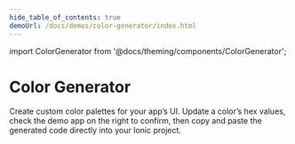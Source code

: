 ```yaml
---
hide_table_of_contents: true
demoUrl: /docs/demos/color-generator/index.html
---
```


import ColorGenerator from '@docs/theming/components/ColorGenerator';

# Color Generator

Create custom color palettes for your app’s UI. Update a color’s hex values, check the demo app on the right to confirm, then copy and paste the generated code directly into your Ionic project.

<ColorGenerator>

</ColorGenerator>
